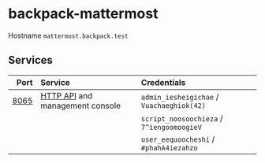 # backpack-mattermost

Hostname `mattermost.backpack.test`

## Services

| Port | Service | Credentials
| ---: | :------ | :----------
| [8065](http://mattermost.backpack.test:8065) | [HTTP API](https://api.mattermost.com/) and management console | `admin_iesheigichae` / `Vuachaeghiok(42)`
| | | `script_noosoochieza` / `7^iengoomoogieV`
| | | `user_eequoocheshi` / `#phahA4iezahzo`
